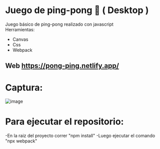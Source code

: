 
# Juego de ping-pong 🏓 ( Desktop )

Juego básico de ping-pong realizado con javascript<br/>
Herramientas:
- Canvas
- Css
- Webpack

## Web https://pong-ping.netlify.app/

# Captura:

![image](https://user-images.githubusercontent.com/75167956/194720204-a8b96765-0b02-48b8-8f4a-af63ca1e909f.png)

# Para ejecutar el repositorio:
-En la raiz del proyecto correr "npm install"
-Luego ejecutar el comando "npx webpack"
